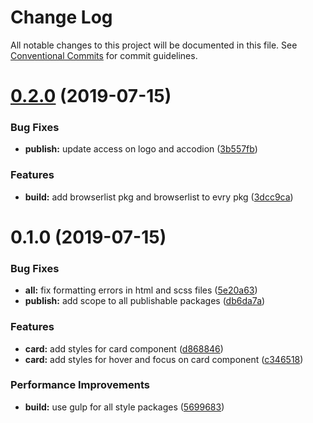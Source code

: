 # Change Log

All notable changes to this project will be documented in this file.
See [Conventional Commits](https://conventionalcommits.org) for commit guidelines.

# [0.2.0](https://github.com/fremtind/jokul/compare/@fremtind/jkl-card@0.1.0...@fremtind/jkl-card@0.2.0) (2019-07-15)


### Bug Fixes

* **publish:** update access on logo and accodion ([3b557fb](https://github.com/fremtind/jokul/commit/3b557fb))


### Features

* **build:** add browserlist pkg and browserlist to evry pkg ([3dcc9ca](https://github.com/fremtind/jokul/commit/3dcc9ca))





# 0.1.0 (2019-07-15)


### Bug Fixes

* **all:** fix formatting errors in html and scss files ([5e20a63](https://github.com/fremtind/jokul/commit/5e20a63))
* **publish:** add scope to all publishable packages ([db6da7a](https://github.com/fremtind/jokul/commit/db6da7a))


### Features

* **card:** add styles for card component ([d868846](https://github.com/fremtind/jokul/commit/d868846))
* **card:** add styles for hover and focus on card component ([c346518](https://github.com/fremtind/jokul/commit/c346518))


### Performance Improvements

* **build:** use gulp for all style packages ([5699683](https://github.com/fremtind/jokul/commit/5699683))
